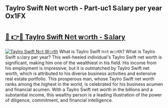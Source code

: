 ## Taylro Swift N𝚎t w𝚘rth - Part-uc1 S𝚊lary per year Ox1FX

# <h2><a href="http://gc2vt2s.nevu.top/?p=Taylro+Swift">🔗 👉🔴 Taylro Swift N𝚎t w𝚘rth - S𝚊lary</a></h2>

[![Taylro Swift N𝚎t W𝚘rth](https://i.imgur.com/Oavwk0R.jpeg)](http://gc2vt2s.nevu.top/?p=Taylro+Swift)
What is Taylro Swift n𝚎t w𝚘rth? What is Taylro Swift s𝚊lary per year?
This well-heeled individual's Taylro Swift net worth is significant, making him one of the wealthiest in his field. His income from his employment is impressive, but it is outmatched by Taylro Swift net worth, which is attributed to his diverse business activities and extensive real estate portfolio. This prosperous man, whose Taylro Swift net worth ranks among the highest in the world, is celebrated for his business acumen and financial acumen. With a Taylro Swift net worth in the billions and a substantial income, this wealthy person is a leading illustration of the power of diligence, commitment, and financial intelligence.
